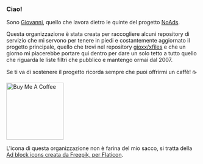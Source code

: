 ### Ciao!
Sono [Giovanni](https://gioxx.org), quello che lavora dietro le quinte del progetto [NoAds](https://noads.it).

Questa organizzazione è stata creata per raccogliere alcuni repository di servizio che mi servono per tenere in piedi e costantemente aggiornato il progetto principale, quello che trovi nel repository [gioxx/xfiles](https://github.com/gioxx/xfiles) e che un giorno mi piacerebbe portare qui dentro per dare un solo tetto a tutto quello che riguarda le liste filtri che pubblico e mantengo ormai dal 2007.

Se ti va di sostenere il progetto ricorda sempre che puoi offrirmi un caffè! :coffee:

<a href="https://www.buymeacoffee.com/gioxx" target="_blank"><img src="https://cdn.buymeacoffee.com/buttons/v2/default-green.png" alt="Buy Me A Coffee" width="150" ></a>

L'icona di questa organizzazione non è farina del mio sacco, si tratta della <a href="https://www.flaticon.com/free-icons/ad-block" title="ad block icons">Ad block icons creata da Freepik, per Flaticon</a>.
